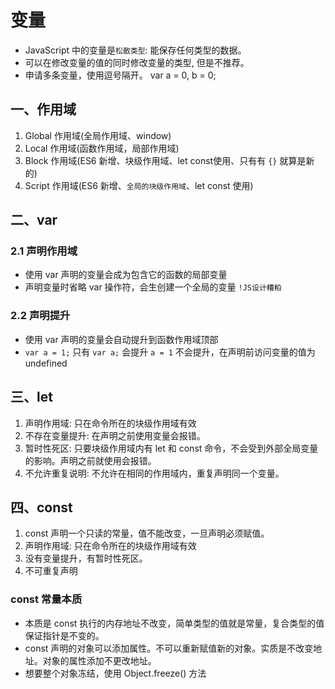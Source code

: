 # 变量

* JavaScript 中的变量是`松散类型`: 能保存任何类型的数据。
* 可以在修改变量的值的同时修改变量的类型, 但是不推荐。
* 申请多条变量，使用逗号隔开。 var a = 0, b = 0;

## 一、作用域

1. Global 作用域(全局作用域、window)
2. Local 作用域(函数作用域，局部作用域)
3. Block 作用域(ES6 新增、块级作用域、let const使用、只有有 `{}` 就算是新的)
4. Script 作用域(ES6 新增、`全局的块级作用域`、let const 使用)

## 二、var

### 2.1 声明作用域

* 使用 var 声明的变量会成为包含它的函数的局部变量
* 声明变量时省略 var 操作符，会生创建一个全局的变量 `!JS设计糟粕`
  
### 2.2 声明提升

* 使用 var 声明的变量会自动提升到函数作用域顶部
* `var a = 1;` 只有 `var a;` 会提升 `a = 1` 不会提升，在声明前访问变量的值为 undefined

## 三、let

1. 声明作用域: 只在命令所在的块级作用域有效
2. 不存在变量提升: 在声明之前使用变量会报错。
3. 暂时性死区: 只要块级作用域内有 let 和 const 命令，不会受到外部全局变量的影响。声明之前就使用会报错。
4. 不允许重复说明: 不允许在相同的作用域内，重复声明同一个变量。

## 四、const

1. const 声明一个只读的常量，值不能改变，一旦声明必须赋值。
2. 声明作用域: 只在命令所在的块级作用域有效
3. 没有变量提升，有暂时性死区。
4. 不可重复声明

### const 常量本质

* 本质是 const 执行的内存地址不改变，简单类型的值就是常量，复合类型的值保证指针是不变的。
* const 声明的对象可以添加属性。不可以重新赋值新的对象。实质是不改变地址。对象的属性添加不更改地址。
* 想要整个对象冻结，使用 Object.freeze() 方法
